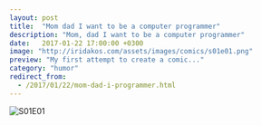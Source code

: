 ```yaml
---
layout: post
title:  "Mom dad I want to be a computer programmer"
description: "Mom, dad I want to be a computer programmer"
date:   2017-01-22 17:00:00 +0300
image: "http://iridakos.com/assets/images/comics/s01e01.png"
preview: "My first attempt to create a comic..."
category: "humor"
redirect_from:
  - /2017/01/22/mom-dad-i-programmer.html
---
```


![S01E01]({{site.url}}/assets/images/comics/s01e01.png)
